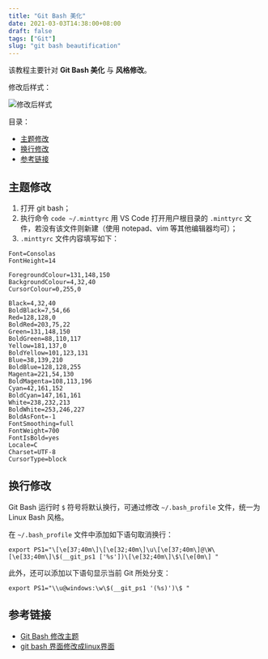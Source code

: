 ```yaml
---
title: "Git Bash 美化"
date: 2021-03-03T14:38:00+08:00
draft: false
tags: ["Git"]
slug: "git bash beautification"
---
```


该教程主要针对 **Git Bash 美化** 与 **风格修改**。

修改后样式：

![修改后样式](https://yulan-img-work.oss-cn-beijing.aliyuncs.com/img/20220102143842.png)

目录：

- [主题修改](#主题修改)
- [换行修改](#换行修改)
- [参考链接](#参考链接)

## 主题修改

1. 打开 git bash；
2. 执行命令 `code ~/.minttyrc` 用 VS Code 打开用户根目录的 `.minttyrc` 文件，若没有该文件则新建（使用 notepad、vim 等其他编辑器均可）；
3. `.minttyrc` 文件内容填写如下：

```config
Font=Consolas
FontHeight=14

ForegroundColour=131,148,150
BackgroundColour=4,32,40
CursorColour=0,255,0

Black=4,32,40
BoldBlack=7,54,66
Red=128,128,0
BoldRed=203,75,22
Green=131,148,150
BoldGreen=88,110,117
Yellow=181,137,0
BoldYellow=101,123,131
Blue=38,139,210
BoldBlue=128,128,255
Magenta=221,54,130
BoldMagenta=108,113,196
Cyan=42,161,152
BoldCyan=147,161,161
White=238,232,213
BoldWhite=253,246,227
BoldAsFont=-1
FontSmoothing=full
FontWeight=700
FontIsBold=yes
Locale=C
Charset=UTF-8
CursorType=block
```

## 换行修改

Git Bash 运行时 `$` 符号将默认换行，可通过修改 `~/.bash_profile` 文件，统一为 Linux Bash 风格。

在 `~/.bash_profile` 文件中添加如下语句取消换行：

```.bash_profile
export PS1="\[\e[37;40m\]\[\e[32;40m\]\u\[\e[37;40m\]@\W\[\e[33;40m\]\$(__git_ps1 ['%s'])\[\e[32;40m\]\$\[\e[0m\] "
```

此外，还可以添加以下语句显示当前 Git 所处分支：

```.bash_profile
export PS1="\\u@windows:\w\$(__git_ps1 '(%s)')\$ "
```

## 参考链接

* [Git Bash 修改主题](https://blog.csdn.net/hustcw98/article/details/78979800)
* [git bash 界面修改成linux界面](https://www.cnblogs.com/heqiyoujing/p/10023084.html)
